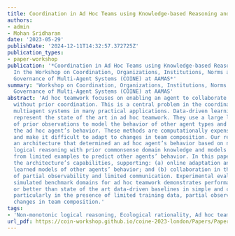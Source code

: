 ```yaml
---
title: Coordination in Ad Hoc Teams using Knowledge-based Reasoning and Learning
authors:
- admin
- Mohan Sridharan
date: '2023-05-29'
publishDate: '2024-12-11T14:32:57.372725Z'
publication_types:
- paper-workshop
publication: '*Coordination in Ad Hoc Teams using Knowledge-based Reasoning and Learning.
  In the Workshop on Coordination, Organizations, Institutions, Norms and Ethics for
  Governance of Multi-Agent Systems (COINE) at AAMAS*'
summary: 'Workshop on Coordination, Organizations, Institutions, Norms and Ethics for
  Governance of Multi-Agent Systems (COINE) at AAMAS'
abstract: 'Ad hoc teamwork focuses on enabling an agent to collaborate with others
  without prior coordination. This is a central problem in the coordination of open
  multiagent systems in many practical applications. Data-driven learning methods
  represent the state of the art in ad hoc teamwork. They use a large labeled dataset
  of prior observations to model the behavior of other agent types and to determine
  the ad hoc agent’s behavior. These methods are computationally expensive, lack transparency,
  and make it difficult to adapt to changes in team composition. Our recent work introduced
  an architecture that determined an ad hoc agent’s behavior based on non-monotonic
  logical reasoning with prior commonsense domain knowledge and models that were learned
  from limited examples to predict other agents’ behavior. In this paper, we expand
  the architecture’s capabilities, supporting: (a) online adaptation and choice of
  learned models of other agents’ behavior; and (b) collaboration in the presence
  of partial observability and limited communication. Experimental evaluation in two
  simulated benchmark domains for ad hoc teamwork demonstrates performance comparable
  or better than state of the art data-driven baselines in simple and complex scenarios,
  particularly in the presence of limited training data, partial observability, and
  changes in team composition.'
tags:
- 'Non-monotonic logical reasoning, Ecological rationality, Ad hoc teamwork'
url_pdf: https://coin-workshop.github.io/coine-2023-london/Papers/Paper-6.pdf
---
```

